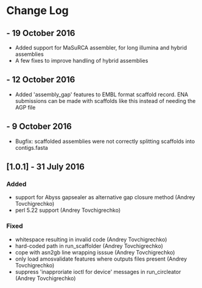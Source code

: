 # Change Log
## - 19 October 2016
  - Added support for MaSuRCA assembler, for long illumina and hybrid assemblies
  - A few fixes to improve handling of hybrid assemblies

## - 12 October 2016
  - Added 'assembly_gap' features to EMBL format scaffold record. ENA
    submissions can be made with scaffolds like this instead of needing the AGP
    file

## - 9 October 2016
  - Bugfix: scaffolded assemblies were not correctly splitting scaffolds into contigs.fasta

## [1.0.1]  - 31 July 2016
### Added
 - support for Abyss gapsealer as alternative gap closure method (Andrey Tovchigrechko)
 - perl 5.22 support (Andrey Tovchigrechko)

### Fixed
 - whitespace resulting in invalid code  (Andrey Tovchigrechko)
 - hard-coded path in run_scaffolder (Andrey Tovchigrechko)
 - cope with asn2gb line wrapping isssue (Andrey Tovchigrechko)
 - only load amosvalidate features where outputs files present (Andrey Tovchigrechko)
 - suppress 'inapproriate ioctl for device' messages in run_circleator (Andrey Tovchigrechko)
